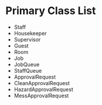 # Primary Class List 

-	Staff
-	Housekeeper
-	Supervisor
-	Guest
-	Room
-	Job
-	JobQueue
-	StaffQueue
-	ApprovalRequest
-	CleanApprovalRequest
-	HazardApprovalRequest
-	MessApprovalRequest